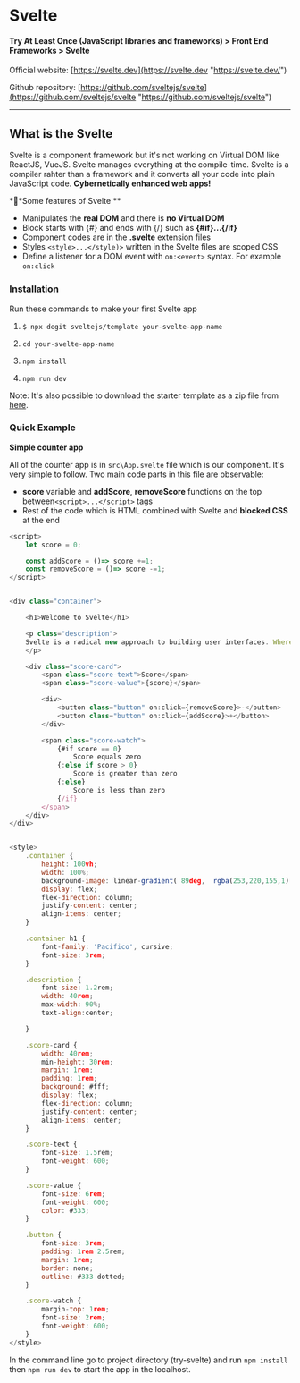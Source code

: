 # Svelte
#### Try At Least Once (JavaScript libraries and frameworks) > Front End Frameworks > Svelte

Official website: [https://svelte.dev](https://svelte.dev "https://svelte.dev/")

Github repository: [https://github.com/sveltejs/svelte](https://github.com/sveltejs/svelte "https://github.com/sveltejs/svelte")

------------
## What is the Svelte
Svelte is a component framework but it's not working on Virtual DOM like ReactJS, VueJS. Svelte manages everything at the compile-time. Svelte is a compiler rahter than a framework and it converts all your code into plain JavaScript code. **Cybernetically enhanced web apps!**

**ُSome features of Svelte **
- Manipulates the **real DOM** and there is **no Virtual DOM**
- Block starts with {#} and ends with {/} such as **{#if}...{/if}**
- Component codes are in the **.svelte** extension files
- Styles `<style>...</style)>` written in the Svelte files are scoped CSS
- Define a listener for a DOM event with `on:<event>` syntax. For example `on:click`

### Installation
Run these commands to make your first Svelte app

1. `$ npx degit sveltejs/template your-svelte-app-name`

1. `cd your-svelte-app-name`

1. `npm install`

1. `npm run dev`

Note: It's also possible to download the starter template as a zip file from [here](https://github.com/sveltejs/template/archive/master.zip "here").

### Quick Example
**Simple counter app**

All of the counter app is in `src\App.svelte` file which is our component. It's very simple to follow. Two main code parts in this file are observable:
- **score** variable and **addScore**, **removeScore** functions on the top between`<script>...</script>` tags
- Rest of the code which is HTML combined with Svelte and **blocked CSS** at the end

```javascript
<script>
	let score = 0;

	const addScore = ()=> score +=1;
	const removeScore = ()=> score -=1;
</script>


<div class="container">

	<h1>Welcome to Svelte</h1>

	<p class="description">
	Svelte is a radical new approach to building user interfaces. Whereas traditional frameworks like React and Vue do the bulk of their work in the browser, Svelte shifts that work into a compile step that happens when you build your app.
	</p>

	<div class="score-card">
		<span class="score-text">Score</span>
		<span class="score-value">{score}</span>

		<div>
			<button class="button" on:click={removeScore}>-</button>
			<button class="button" on:click={addScore}>+</button>
		</div>

		<span class="score-watch">
			{#if score == 0}
				Score equals zero
			{:else if score > 0}
				Score is greater than zero
			{:else}
				Score is less than zero
			{/if}
		</span>
	</div>
</div>


<style>
	.container {
		height: 100vh;
		width: 100%;
		background-image: linear-gradient( 89deg,  rgba(253,220,155,1) 26.2%, rgba(255,215,165,1) 48.5% );
		display: flex;
		flex-direction: column;
		justify-content: center;
		align-items: center;
	}

	.container h1 {
		font-family: 'Pacifico', cursive;
		font-size: 3rem;
	}

	.description {
		font-size: 1.2rem;
		width: 40rem;
		max-width: 90%;
		text-align:center;

	}

	.score-card {
		width: 40rem;
		min-height: 30rem;
		margin: 1rem;
		padding: 1rem;
		background: #fff;
		display: flex;
		flex-direction: column;
		justify-content: center;
		align-items: center;
	}

	.score-text {
		font-size: 1.5rem;
		font-weight: 600;
	}

	.score-value {
		font-size: 6rem;
		font-weight: 600;
		color: #333;
	}

	.button {
		font-size: 3rem;
		padding: 1rem 2.5rem;
		margin: 1rem;
		border: none;
		outline: #333 dotted;
	}

	.score-watch {
		margin-top: 1rem;
		font-size: 2rem;
		font-weight: 600;
	}
</style>
```
In the command line go to project directory (try-svelte) and run `npm install` then `npm run dev` to start the app in the localhost.
